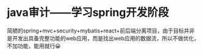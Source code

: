# java审计——学习spring开发阶段
简陋的spring+mvc+security+mybatis+react+前后端分离项目，由于目标并非是开发出具备完整功能的web应用，而是找出web应用的数据流，所以不做优化，不加功能，能用就行😀
